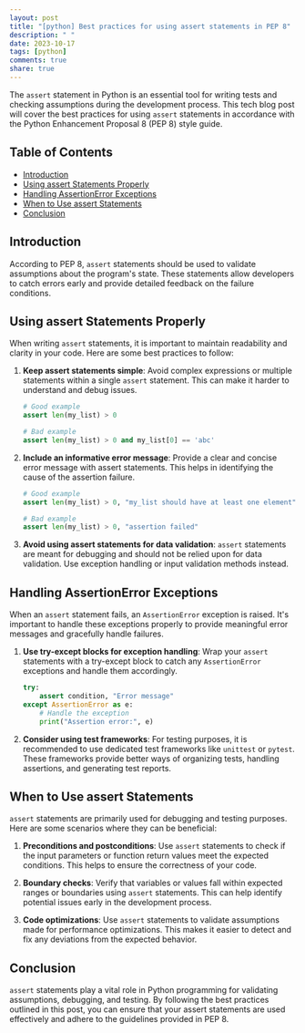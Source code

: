 ```yaml
---
layout: post
title: "[python] Best practices for using assert statements in PEP 8"
description: " "
date: 2023-10-17
tags: [python]
comments: true
share: true
---
```


The `assert` statement in Python is an essential tool for writing tests and checking assumptions during the development process. This tech blog post will cover the best practices for using `assert` statements in accordance with the Python Enhancement Proposal 8 (PEP 8) style guide.

## Table of Contents
- [Introduction](#introduction)
- [Using assert Statements Properly](#using-assert-statements-properly)
- [Handling AssertionError Exceptions](#handling-assertionerror-exceptions)
- [When to Use assert Statements](#when-to-use-assert-statements)
- [Conclusion](#conclusion)

## Introduction

According to PEP 8, `assert` statements should be used to validate assumptions about the program's state. These statements allow developers to catch errors early and provide detailed feedback on the failure conditions.

## Using assert Statements Properly

When writing `assert` statements, it is important to maintain readability and clarity in your code. Here are some best practices to follow:

1. **Keep assert statements simple**: Avoid complex expressions or multiple statements within a single `assert` statement. This can make it harder to understand and debug issues.

   ```python
   # Good example
   assert len(my_list) > 0

   # Bad example
   assert len(my_list) > 0 and my_list[0] == 'abc'
   ```

2. **Include an informative error message**: Provide a clear and concise error message with assert statements. This helps in identifying the cause of the assertion failure.

   ```python
   # Good example
   assert len(my_list) > 0, "my_list should have at least one element"

   # Bad example
   assert len(my_list) > 0, "assertion failed"
   ```

3. **Avoid using assert statements for data validation**: `assert` statements are meant for debugging and should not be relied upon for data validation. Use exception handling or input validation methods instead.

## Handling AssertionError Exceptions

When an `assert` statement fails, an `AssertionError` exception is raised. It's important to handle these exceptions properly to provide meaningful error messages and gracefully handle failures.

1. **Use try-except blocks for exception handling**: Wrap your `assert` statements with a try-except block to catch any `AssertionError` exceptions and handle them accordingly.

   ```python
   try:
       assert condition, "Error message"
   except AssertionError as e:
       # Handle the exception
       print("Assertion error:", e)
   ```

2. **Consider using test frameworks**: For testing purposes, it is recommended to use dedicated test frameworks like `unittest` or `pytest`. These frameworks provide better ways of organizing tests, handling assertions, and generating test reports.

## When to Use assert Statements

`assert` statements are primarily used for debugging and testing purposes. Here are some scenarios where they can be beneficial:

1. **Preconditions and postconditions**: Use `assert` statements to check if the input parameters or function return values meet the expected conditions. This helps to ensure the correctness of your code.

2. **Boundary checks**: Verify that variables or values fall within expected ranges or boundaries using `assert` statements. This can help identify potential issues early in the development process.

3. **Code optimizations**: Use `assert` statements to validate assumptions made for performance optimizations. This makes it easier to detect and fix any deviations from the expected behavior.

## Conclusion

`assert` statements play a vital role in Python programming for validating assumptions, debugging, and testing. By following the best practices outlined in this post, you can ensure that your assert statements are used effectively and adhere to the guidelines provided in PEP 8.